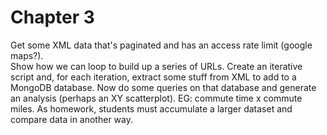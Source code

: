 # Chapter 3 

Get some XML data that's paginated and has an access rate limit (google maps?).  
Show how we can loop to build up a series of URLs.  Create an iterative script 
and, for each iteration, extract some stuff from XML to add to a MongoDB
database.  Now do some queries on that database and generate an analysis
(perhaps an XY scatterplot).  EG: commute time x commute miles.  As homework,
students must accumulate a larger dataset and compare data in another way.
